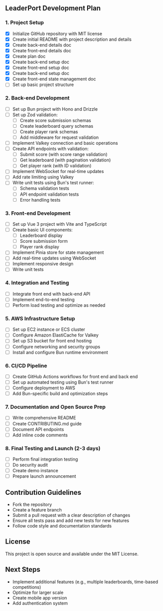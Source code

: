 ## LeaderPort Development Plan

### 1. Project Setup 
- [x] Initialize GitHub repository with MIT license
- [x] Create initial README with project description and details
- [x] Create back-end details doc
- [x] Create front-end details doc
- [x] Create plan doc
- [x] Create back-end setup doc
- [x] Create front-end setup doc
- [x] Create back-end setup doc
- [x] Create front-end state management doc
- [ ] Set up basic project structure

### 2. Back-end Development 
- [ ] Set up Bun project with Hono and Drizzle
- [ ] Set up Zod validation:
  - [ ] Create score submission schemas
  - [ ] Create leaderboard query schemas
  - [ ] Create player rank schemas
  - [ ] Add middleware for request validation
- [ ] Implement Valkey connection and basic operations
- [ ] Create API endpoints with validation:
  - [ ] Submit score (with score range validation)
  - [ ] Get leaderboard (with pagination validation)
  - [ ] Get player rank (with ID validation)
- [ ] Implement WebSocket for real-time updates
- [ ] Add rate limiting using Valkey
- [ ] Write unit tests using Bun's test runner:
  - [ ] Schema validation tests
  - [ ] API endpoint validation tests
  - [ ] Error handling tests

### 3. Front-end Development 
- [ ] Set up Vue 3 project with Vite and TypeScript
- [ ] Create basic UI components:
  - [ ] Leaderboard display
  - [ ] Score submission form
  - [ ] Player rank display
- [ ] Implement Pinia store for state management
- [ ] Add real-time updates using WebSocket
- [ ] Implement responsive design
- [ ] Write unit tests

### 4. Integration and Testing 
- [ ] Integrate front end with back-end API
- [ ] Implement end-to-end testing
- [ ] Perform load testing and optimize as needed

### 5. AWS Infrastructure Setup
- [ ] Set up EC2 instance or ECS cluster
- [ ] Configure Amazon ElastiCache for Valkey
- [ ] Set up S3 bucket for front end hosting
- [ ] Configure networking and security groups
- [ ] Install and configure Bun runtime environment

### 6. CI/CD Pipeline 
- [ ] Create GitHub Actions workflows for front end and back end
- [ ] Set up automated testing using Bun's test runner
- [ ] Configure deployment to AWS
- [ ] Add Bun-specific build and optimization steps

### 7. Documentation and Open Source Prep
- [ ] Write comprehensive README
- [ ] Create CONTRIBUTING.md guide
- [ ] Document API endpoints
- [ ] Add inline code comments

### 8. Final Testing and Launch (2-3 days)
- [ ] Perform final integration testing
- [ ] Do security audit
- [ ] Create demo instance
- [ ] Prepare launch announcement

## Contribution Guidelines
- Fork the repository
- Create a feature branch
- Submit a pull request with a clear description of changes
- Ensure all tests pass and add new tests for new features
- Follow code style and documentation standards

## License
This project is open source and available under the MIT License.

## Next Steps
- Implement additional features (e.g., multiple leaderboards, time-based competitions)
- Optimize for larger scale
- Create mobile app version
- Add authentication system
